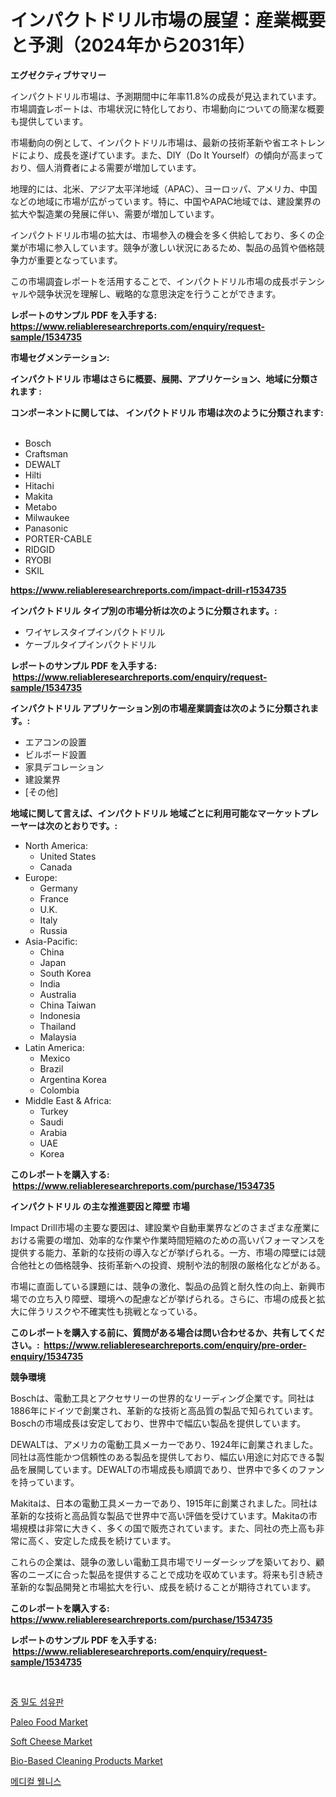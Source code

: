 <p><h1>インパクトドリル市場の展望：産業概要と予測（2024年から2031年）</h1></p><p><strong>エグゼクティブサマリー</strong></p>
<p><p>インパクトドリル市場は、予測期間中に年率11.8%の成長が見込まれています。市場調査レポートは、市場状況に特化しており、市場動向についての簡潔な概要も提供しています。</p><p>市場動向の例として、インパクトドリル市場は、最新の技術革新や省エネトレンドにより、成長を遂げています。また、DIY（Do It Yourself）の傾向が高まっており、個人消費者による需要が増加しています。</p><p>地理的には、北米、アジア太平洋地域（APAC）、ヨーロッパ、アメリカ、中国などの地域に市場が広がっています。特に、中国やAPAC地域では、建設業界の拡大や製造業の発展に伴い、需要が増加しています。</p><p>インパクトドリル市場の拡大は、市場参入の機会を多く供給しており、多くの企業が市場に参入しています。競争が激しい状況にあるため、製品の品質や価格競争力が重要となっています。</p><p>この市場調査レポートを活用することで、インパクトドリル市場の成長ポテンシャルや競争状況を理解し、戦略的な意思決定を行うことができます。</p></p>
<p><strong>レポートのサンプル PDF を入手する: <a href="https://www.reliableresearchreports.com/enquiry/request-sample/1534735">https://www.reliableresearchreports.com/enquiry/request-sample/1534735</a></strong></p>
<p><strong>市場セグメンテーション:</strong></p>
<p><strong> インパクトドリル 市場はさらに概要、展開、アプリケーション、地域に分類されます :</strong></p>
<p><strong>コンポーネントに関しては、 インパクトドリル 市場は次のように分類されます: &nbsp;</strong></p>
<p><ul><li>Bosch</li><li>Craftsman</li><li>DEWALT</li><li>Hilti</li><li>Hitachi</li><li>Makita</li><li>Metabo</li><li>Milwaukee</li><li>Panasonic</li><li>PORTER-CABLE</li><li>RIDGID</li><li>RYOBI</li><li>SKIL</li></ul></p>
<p><strong><a href="https://www.reliableresearchreports.com/impact-drill-r1534735">https://www.reliableresearchreports.com/impact-drill-r1534735</a></strong></p>
<p><strong> インパクトドリル タイプ別の市場分析は次のように分類されます。:</strong></p>
<p><ul><li>ワイヤレスタイプインパクトドリル</li><li>ケーブルタイプインパクトドリル</li></ul></p>
<p><strong>レポートのサンプル PDF を入手する: &nbsp;<a href="https://www.reliableresearchreports.com/enquiry/request-sample/1534735">https://www.reliableresearchreports.com/enquiry/request-sample/1534735</a></strong></p>
<p><strong> インパクトドリル アプリケーション別の市場産業調査は次のように分類されます。:</strong></p>
<p><ul><li>エアコンの設置</li><li>ビルボード設置</li><li>家具デコレーション</li><li>建設業界</li><li>[その他]</li></ul></p>
<p><strong>地域に関して言えば、インパクトドリル 地域ごとに利用可能なマーケットプレーヤーは次のとおりです。:</strong></p>
<p><ul>
    <li>
        North America:
        <ul>
            <li>United States</li>
            <li>Canada</li>
        </ul>
    </li>
    <li>
        Europe:
        <ul>
            <li>Germany</li>
            <li>France</li>
            <li>U.K.</li>
            <li>Italy</li>
            <li>Russia</li>
        </ul>
    </li>
    <li>
        Asia-Pacific:
        <ul>
            <li>China</li>
            <li>Japan</li>
            <li>South Korea</li>
            <li>India</li>
            <li>Australia</li>
            <li>China Taiwan</li>
            <li>Indonesia</li>
            <li>Thailand</li>
            <li>Malaysia</li>
        </ul>
    </li>
    <li>
        Latin America:
        <ul>
            <li>Mexico</li>
            <li>Brazil</li>
            <li>Argentina Korea</li>
            <li>Colombia</li>
        </ul>
    </li>
    <li>
        Middle East & Africa:
        <ul>
            <li>Turkey</li>
            <li>Saudi</li>
            <li>Arabia</li>
            <li>UAE</li>
            <li>Korea</li>
        </ul>
    </li>
    </ul></p>
<p><strong>このレポートを購入する: &nbsp;<a href="https://www.reliableresearchreports.com/purchase/1534735">https://www.reliableresearchreports.com/purchase/1534735</a></strong></p>
<p><strong>インパクトドリル の主な推進要因と障壁 市場</strong></p>
<p><p>Impact Drill市場の主要な要因は、建設業や自動車業界などのさまざまな産業における需要の増加、効率的な作業や作業時間短縮のための高いパフォーマンスを提供する能力、革新的な技術の導入などが挙げられる。一方、市場の障壁には競合他社との価格競争、技術革新への投資、規制や法的制限の厳格化などがある。</p><p>市場に直面している課題には、競争の激化、製品の品質と耐久性の向上、新興市場での立ち入り障壁、環境への配慮などが挙げられる。さらに、市場の成長と拡大に伴うリスクや不確実性も挑戦となっている。</p></p>
<p><strong>このレポートを購入する前に、質問がある場合は問い合わせるか、共有してください。:&nbsp; <a href="https://www.reliableresearchreports.com/enquiry/pre-order-enquiry/1534735">https://www.reliableresearchreports.com/enquiry/pre-order-enquiry/1534735</a></strong></p>
<p><strong>競争環境</strong></p>
<p><p>Boschは、電動工具とアクセサリーの世界的なリーディング企業です。同社は1886年にドイツで創業され、革新的な技術と高品質の製品で知られています。Boschの市場成長は安定しており、世界中で幅広い製品を提供しています。</p><p>DEWALTは、アメリカの電動工具メーカーであり、1924年に創業されました。同社は高性能かつ信頼性のある製品を提供しており、幅広い用途に対応できる製品を展開しています。DEWALTの市場成長も順調であり、世界中で多くのファンを持っています。</p><p>Makitaは、日本の電動工具メーカーであり、1915年に創業されました。同社は革新的な技術と高品質な製品で世界中で高い評価を受けています。Makitaの市場規模は非常に大きく、多くの国で販売されています。また、同社の売上高も非常に高く、安定した成長を続けています。</p><p>これらの企業は、競争の激しい電動工具市場でリーダーシップを築いており、顧客のニーズに合った製品を提供することで成功を収めています。将来も引き続き革新的な製品開発と市場拡大を行い、成長を続けることが期待されています。</p></p>
<p><strong>このレポートを購入する: &nbsp; <a href="https://www.reliableresearchreports.com/purchase/1534735">https://www.reliableresearchreports.com/purchase/1534735</a></strong></p>
<p><strong>レポートのサンプル PDF を入手する: &nbsp;<a href="https://www.reliableresearchreports.com/enquiry/request-sample/1534735">https://www.reliableresearchreports.com/enquiry/request-sample/1534735</a></strong><strong></strong></p>
<p>&nbsp;</p>
<p><p><a href="https://github.com/Tristiarton768456/Market-Research-Report-List-1/blob/main/490802116601.md">중 밀도 섬유판</a></p><p><a href="https://github.com/kosella/Market-Research-Report-List-2/blob/main/paleo-food-market.md">Paleo Food Market</a></p><p><a href="https://github.com/kufem1/Market-Research-Report-List-2/blob/main/soft-cheese-market.md">Soft Cheese Market</a></p><p><a href="https://www.linkedin.com/pulse/bio-based-cleaning-products-market-size-evaluating-its-qag6c?trackingId=hlGxT42ehQKPqUCQQXTk9g%3D%3D">Bio-Based Cleaning Products Market</a></p><p><a href="https://github.com/vsoq0zknh59/Market-Research-Report-List-1/blob/main/519928716600.md">메디컬 웰니스</a></p></p>